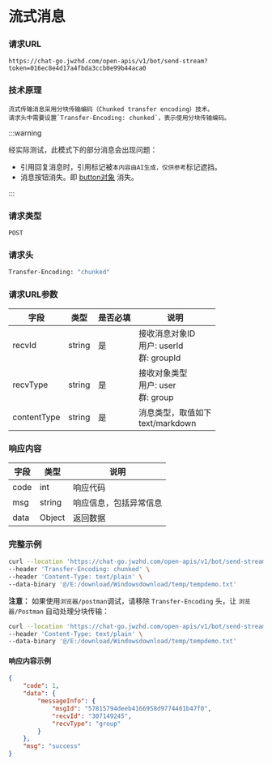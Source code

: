 # 流式消息

### 请求URL

`https://chat-go.jwzhd.com/open-apis/v1/bot/send-stream?token=016ec8e4d17a4fbda3ccb0e99b44aca0`

### 技术原理

```text
流式传输消息采用分块传输编码（Chunked transfer encoding）技术。
请求头中需要设置`Transfer-Encoding: chunked`，表示使用分块传输编码。
```

:::warning

经实际测试，此模式下的部分消息会出现问题：

- 引用回复消息时，引用标记被`本内容由AI生成，仅供参考`标记遮挡。
- 消息按钮消失。即 [button对象](./1.md#button对象) 消失。

:::

### 请求类型

`POST`

### 请求头

```bash
Transfer-Encoding: "chunked"
```

### 请求URL参数

| 字段        | 类型   | 是否必填 | 说明                                            |
| ----------- | ------ | -------- | ----------------------------------------------- |
| recvId      | string | 是       | 接收消息对象ID<br/>用户: userId<br/>群: groupId |
| recvType    | string | 是       | 接收对象类型<br/>用户: user<br/>群: group       |
| contentType | string | 是       | 消息类型，取值如下<br/>text/markdown            |

### 响应内容

| 字段 | 类型   | 说明                   |
| ---- | ------ | ---------------------- |
| code | int    | 响应代码               |
| msg  | string | 响应信息，包括异常信息 |
| data | Object | 返回数据               |

### 完整示例

```bash
curl --location 'https://chat-go.jwzhd.com/open-apis/v1/bot/send-stream?token=016ec8e4d17a4fbda3ccb0e99b44aca0&recvId=307149245&recvType=group&contentType=text' \
--header 'Transfer-Encoding: chunked' \
--header 'Content-Type: text/plain' \
--data-binary '@/E:/download/Windowsdownload/temp/tempdemo.txt'
```

**注意：** 如果使用`浏览器/postman`调试，请移除 `Transfer-Encoding` 头，让 `浏览器/Postman` 自动处理分块传输：
```bash
curl --location 'https://chat-go.jwzhd.com/open-apis/v1/bot/send-stream?token=016ec8e4d17a4fbda3ccb0e99b44aca0&recvId=307149245&recvType=group&contentType=text' \
--header 'Content-Type: text/plain' \
--data-binary '@/E:/download/Windowsdownload/temp/tempdemo.txt'
```

#### 响应内容示例

```json
{
    "code": 1,
    "data": {
        "messageInfo": {
            "msgId": "57815794deeb4166958d9774401b47f0",
            "recvId": "307149245",
            "recvType": "group"
        }
    },
    "msg": "success"
}
```